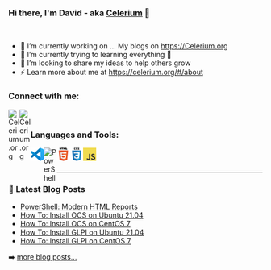 ### Hi there, I'm David - aka [Celerium][website] 👋

<br>

- 🔭 I’m currently working on ... My blogs on https://Celerium.org
- 🌱 I’m currently trying to learning everything 🤣
- 👯 I’m looking to share my ideas to help others grow
- ⚡ Learn more about me at https://celerium.org/#/about

### Connect with me:

[<img align="left" alt="Celerium.org" width="22px" src="https://cdn-icons-png.flaticon.com/512/718/718110.png" />][website]
[<img align="left" alt="Celerium.org" width="22px" src="https://www.iconpacks.net/icons/2/free-reddit-logo-icon-2436-thumb.png" />][reddit]

<br>

### Languages and Tools:

[<img align="left" alt="Visual Studio Code" width="26px" src="https://raw.githubusercontent.com/github/explore/80688e429a7d4ef2fca1e82350fe8e3517d3494d/topics/visual-studio-code/visual-studio-code.png" />][website]
[<img align="left" alt="PowerShell" width="26px" src="https://upload.wikimedia.org/wikipedia/commons/a/af/PowerShell_Core_6.0_icon.png" />][website]
[<img align="left" alt="HTML5" width="26px" src="https://raw.githubusercontent.com/github/explore/80688e429a7d4ef2fca1e82350fe8e3517d3494d/topics/html/html.png" />][website]
[<img align="left" alt="CSS3" width="26px" src="https://raw.githubusercontent.com/github/explore/80688e429a7d4ef2fca1e82350fe8e3517d3494d/topics/css/css.png" />][website]
[<img align="left" alt="JavaScript" width="26px" src="https://raw.githubusercontent.com/github/explore/80688e429a7d4ef2fca1e82350fe8e3517d3494d/topics/javascript/javascript.png" />][website]

<br>
<br>

---

### 📕 Latest Blog Posts

<!-- BLOG-POST-LIST:START -->
- [PowerShell: Modern HTML Reports](https://celerium.org/powershell-modern-html-reports/?utm_source=rss&utm_medium=rss&utm_campaign=powershell-modern-html-reports)
- [How To: Install OCS on Ubuntu 21.04](https://celerium.org/how-to-install-ocs-on-ubuntu-21-04/?utm_source=rss&utm_medium=rss&utm_campaign=how-to-install-ocs-on-ubuntu-21-04)
- [How To: Install OCS on CentOS 7](https://celerium.org/how-to-install-ocs-on-centos-7/?utm_source=rss&utm_medium=rss&utm_campaign=how-to-install-ocs-on-centos-7)
- [How To: Install GLPI on Ubuntu 21.04](https://celerium.org/how-to-install-glpi-on-ubuntu-21-04/?utm_source=rss&utm_medium=rss&utm_campaign=how-to-install-glpi-on-ubuntu-21-04)
- [How To: Install GLPI on CentOS 7](https://celerium.org/how-to-install-glpi-on-centos-7/?utm_source=rss&utm_medium=rss&utm_campaign=how-to-install-glpi-on-centos-7)
<!-- BLOG-POST-LIST:END -->

➡️ [more blog posts...](https://celerium.org)


[website]: https://celerium.org
[Reddit]:  https://www.reddit.com/user/CeleriumIO
